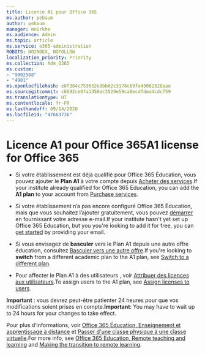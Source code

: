 ```yaml
---
title: Licence A1 pour Office 365
ms.author: pebaum
author: pebaum
manager: mnirkhe
ms.audience: Admin
ms.topic: article
ms.service: o365-administration
ROBOTS: NOINDEX, NOFOLLOW
localization_priority: Priority
ms.collection: Adm_O365
ms.custom:
- "9002568"
- "4981"
ms.openlocfilehash: e8f384c753652edbb02c3178cb9fe45082328aae
ms.sourcegitcommit: c6692ce0fa1358ec3529e59ca0ecdfdea4cdc759
ms.translationtype: HT
ms.contentlocale: fr-FR
ms.lasthandoff: 09/14/2020
ms.locfileid: "47663736"
---
```

# <a name="a1-license-for-office-365"></a><span data-ttu-id="01b06-102">Licence A1 pour Office 365</span><span class="sxs-lookup"><span data-stu-id="01b06-102">A1 license for Office 365</span></span>

- <span data-ttu-id="01b06-103">Si votre établissement est déjà qualifié pour Office 365 Éducation, vous pouvez ajouter le **Plan A1** à votre compte depuis [Acheter des services](https://docs.microsoft.com/microsoft-365/commerce/buy-another-subscription#buy-another-subscription).</span><span class="sxs-lookup"><span data-stu-id="01b06-103">If your institute already qualified for Office 365 Education, you can add the **A1 plan** to your account from [Purchase services](https://docs.microsoft.com/microsoft-365/commerce/buy-another-subscription#buy-another-subscription).</span></span>

- <span data-ttu-id="01b06-104">Si votre établissement n’a pas encore configuré Office 365 Éducation, mais que vous souhaitez l’ajouter gratuitement, vous pouvez [démarrer](https://www.microsoft.com/education/products/office) en fournissant votre adresse e-mail.</span><span class="sxs-lookup"><span data-stu-id="01b06-104">If your institute hasn't yet set up Office 365 Education, but you you're looking to add it for free, you can [get started](https://www.microsoft.com/education/products/office) by providing your email.</span></span>

- <span data-ttu-id="01b06-105">Si vous envisagez de **basculer** vers le Plan A1 depuis une autre offre éducation, consultez [Basculer vers une autre offre](https://docs.microsoft.com/microsoft-365/commerce/subscriptions/switch-plans-manually).</span><span class="sxs-lookup"><span data-stu-id="01b06-105">If you're looking to **switch** from a different academic plan to the A1 plan, see [Switch to a different plan](https://docs.microsoft.com/microsoft-365/commerce/subscriptions/switch-plans-manually).</span></span>

- <span data-ttu-id="01b06-106">Pour affecter le Plan A1 à des utilisateurs , voir [Attribuer des licences aux utilisateurs](https://docs.microsoft.com/microsoft-365/admin/manage/assign-licenses-to-users).</span><span class="sxs-lookup"><span data-stu-id="01b06-106">To assign users to the A1 plan, see [Assign licenses to users](https://docs.microsoft.com/microsoft-365/admin/manage/assign-licenses-to-users).</span></span>

<span data-ttu-id="01b06-107">**Important** : vous devrez peut-être patienter 24 heures pour que vos modifications soient prises en compte.</span><span class="sxs-lookup"><span data-stu-id="01b06-107">**Important**: You may have to wait up to 24 hours for your changes to take effect.</span></span>

<span data-ttu-id="01b06-108">Pour plus d’informations, voir [Office 365 Éducation, Enseignement et apprentissage à distance](https://support.office.com/article/remote-teaching-and-learning-in-office-365-education-f651ccae-7b65-478b-8366-51bb884025c4) et [Passer d'une classe physique à une classe virtuelle](https://www.microsoft.com/education/remote-learning).</span><span class="sxs-lookup"><span data-stu-id="01b06-108">For more info, see [Office 365 Education, Remote teaching and learning](https://support.office.com/article/remote-teaching-and-learning-in-office-365-education-f651ccae-7b65-478b-8366-51bb884025c4) and [Making the transition to remote learning](https://www.microsoft.com/education/remote-learning).</span></span>
